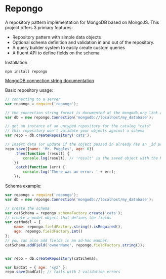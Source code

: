 # Repongo
A repository pattern implementation for MongoDB based on MongoJS. This project offers 3 primary features:
- Repository pattern with simple data objects
- Optional schema definition and validation in and out of the repository.
- A query builder system to easily create custom queries
- A fluent API to define fields on the schema

Installation:
```
npm install repongo
```

[MongoDB connection string documentation](http://docs.mongodb.org/manual/reference/connection-string/)

Basic repository usage:
```JavaScript
// connecting to a server
var repongo = require('repongo');

// the connection string format is documented at the mongodb.org link above
var db = new repongo.Connection('mongodb://localhost/my_database');

// get an instance of an untyped repository for the catalog "cats"
// this repository won't validate your objects against a schema
var repo = db.createRepository('cats');

// Insert data (or update if the object passed in already has an _id property)
repo.save({name: 'Mr. Puggles', age: 6})
    .then(function (result) {
        console.log(result); // 'result' is the saved object with the Mongo PK stored in _id
    })
    .catch(function (err) {
        console.log('There was an error: ' + err);
    });
```

Schema example:
```JavaScript
var repongo = require('repongo');
var db = new repongo.Connection('mongodb://localhost/my_database');

// create the schema
var catSchema = repongo.schemaFactory.create('cats');
// create a model object that defines the fields
var catModel = {
    name: repongo.fieldFactory.string().isRequired(),
    age: repongo.fieldFactory.int()
};
// you can also add fields in an ad-hoc manner:
catSchema.addField('ownerName', repongo.fieldFactory.string());


var repo = db.createRepository(catSchema);

var badCat = { age: 'xyz' };
repo.save(badCat); // fails with 2 validation errors

```